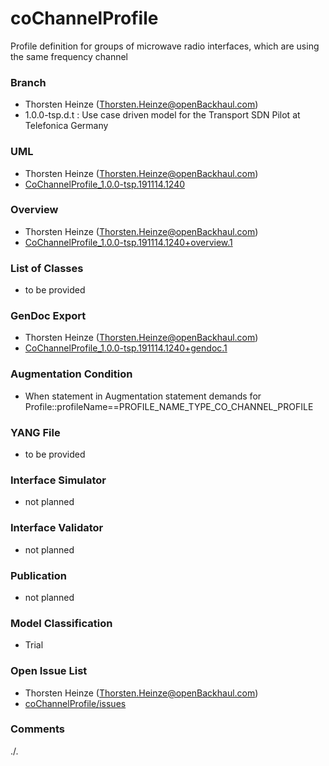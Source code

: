 # coChannelProfile
Profile definition for groups of microwave radio interfaces, which are using the same frequency channel

### Branch
- Thorsten Heinze (Thorsten.Heinze@openBackhaul.com)
- 1.0.0-tsp.d.t : Use case driven model for the Transport SDN Pilot at Telefonica Germany

### UML
- Thorsten Heinze (Thorsten.Heinze@openBackhaul.com)
- [CoChannelProfile_1.0.0-tsp.191114.1240](./CoChannelProfile_1.0.0-tsp.191114.1240.zip)

### Overview 
- Thorsten Heinze (Thorsten.Heinze@openBackhaul.com)
- [CoChannelProfile_1.0.0-tsp.191114.1240+overview.1](./CoChannelProfile_1.0.0-tsp.191114.1240+overview.1.png)

### List of Classes
- to be provided

### GenDoc Export
- Thorsten Heinze (Thorsten.Heinze@openBackhaul.com)
- [CoChannelProfile_1.0.0-tsp.191114.1240+gendoc.1](./CoChannelProfile_1.0.0-tsp.191114.1240+gendoc.1.docx)

### Augmentation Condition
- When statement in Augmentation statement demands for Profile::profileName==PROFILE_NAME_TYPE_CO_CHANNEL_PROFILE

### YANG File
- to be provided

### Interface Simulator
- not planned 

### Interface Validator
- not planned

### Publication
- not planned

### Model Classification
- Trial

### Open Issue List
- Thorsten Heinze (Thorsten.Heinze@openBackhaul.com)
- [coChannelProfile/issues](../../issues)

### Comments
./.
